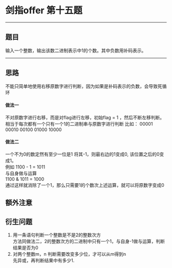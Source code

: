 # 剑指offer 第十五题 
***
## 题目 
输入一个整数，输出该数二进制表示中1的个数。其中负数用补码表示。
***
## 思路
 不能只简单地使用右移原数字进行判断，因为如果是补码表示的负数，会导致死循环
#### 做法一
不对原数字进行右移，而是对flag进行左移，初始flag = 1 ，然后不断左移判断。  
相当于每次都有一个只有一个1的二进制串与原数字进行判断 比如： 00001 00010 00100 01000 10000
#### 做法二 
一个不为0的数定然有至少一位是1 将其-1，则最右边的1变成0, 该位置之后的0变成1。  
例如 1100 - 1 = 1011  
与自身做与运算  
1100 & 1011 = 1000  
通过这样就消除了一个1，那么只需要1的个数次上述运算，就可以将原数字变成0

## 额外注意 

## 衍生问题
1. 用一条语句判断一个整数是不是2的整数次方  
方法同做法二，2的整数次方的二进制中只有一个1，与自身-1做与运算，判断结果是否为0
2. 对两个整数m，n 判断需要改变多少位，才可以从m得到n  
先异或，再判断结果中有多少1.
